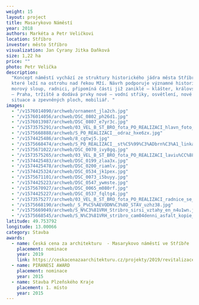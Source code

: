 ```yaml
---
weight: 15
layout: project
title: Masarykovo Náměstí
year: 2018
authors: Markéta a Petr Veličkovi
location: Stříbro
investor: město Stříbro
visualization: Jan Cyrany Jitka Daňková
size: 1,22 ha
price: ""
photo: Petr Velička
description:
  "Koncept náměstí vychází ze struktury historického jádra města Stříbra,
  které leží na ostrohu nad řekou Mží. Návrh podporuje významné historické prvky –
  morový sloup, radnici, připomíná části již zaniklé – klášter, královskou cestu Norimberk
  – Praha, tržiště a dodává prvky nové – vodní střiky, osvětlení, nové řešení dopravní
  situace a zpevněných ploch, mobiliář. "
images:
  - "/v1576014090/archweb/ornament_jla2ch.jpg"
  - "/v1576014056/archweb/DSC_0802_ph26d1.jpg"
  - "/v1576013987/archweb/DSC_0807_e7yr3c.jpg"
  - "/v1573575291/archweb/03_VEL_B_ST_BRO_fota_PO_REALIZACI_hlavn_foto_mtbisk.jpg"
  - "/v1575668888/archweb/S_PO_REALIZACI__odraz_hxe6zx.jpg"
  - "/v1574425486/archweb/8_cgtwj5.jpg"
  - "/v1575668474/archweb/S_PO_REALIZACI__st%C5%99%C3%ADbrn%C3%A1_linka_iilcsl.jpg"
  - "/v1575671022/archweb/DSC_0070_ivy8gq.jpg"
  - "/v1573575265/archweb/03_VEL_B_ST_BRO_fota_PO_REALIZACI_laviu%CC%88ky_zyqz82.jpg"
  - "/v1574425483/archweb/DSC_0199_zlaa3x.jpg"
  - "/v1574425478/archweb/DSC_0200_riamlv.jpg"
  - "/v1574425324/archweb/DSC_0534_jk1pex.jpg"
  - "/v1575671101/archweb/DSC_0073_i5buyy.jpg"
  - "/v1574425223/archweb/DSC_0547_ywmste.jpg"
  - "/v1575670927/archweb/DSC_0065_m080rf.jpg"
  - "/v1574425227/archweb/DSC_0537_fqltg4.jpg"
  - "/v1573575277/archweb/03_VEL_B_ST_BRO_fota_PO_REALIZACI_radnice_se_st_ikama_dfetpo.jpg"
  - "/v1575668190/archweb/_S_P%C5%AEVODN%C3%8D_STAV_uzhz38.jpg"
  - "/v1575669049/archweb/S_N%C3%81VRH_Stribro_sirsi_vztahy_en_n4u1wn.jpg"
  - "/v1575668545/archweb/S_N%C3%81VRH_stribro_cam04denni_asfalt_kopie_jm1cqi.jpg"
latitude: 49.753792
longitude: 13.00066
category: Stavba
awards:
  - name: Česká cena za architekturu  - Masarykovo náměstí ve Stříbře
    placement: nominace
    year: 2019
    link: https://ceskacenazaarchitekturu.cz/projekty/2019/revitalizace-masarykova-namesti-v-mestske-pamatkove-zone-mesta-stribro/
  - name: PIRANESI AWARD
    placement: nominace
    year: 2015
  - name: Stavba Plzeňského Kraje
    placement: 1. místo
    year: 2015
---
```


